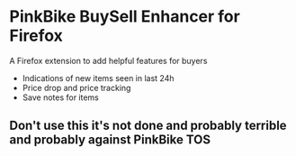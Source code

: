 # PinkBike BuySell Enhancer for Firefox

A Firefox extension to add helpful features for buyers

- Indications of new items seen in last 24h
- Price drop and price tracking
- Save notes for items

## Don't use this it's not done and probably terrible and probably against PinkBike TOS
